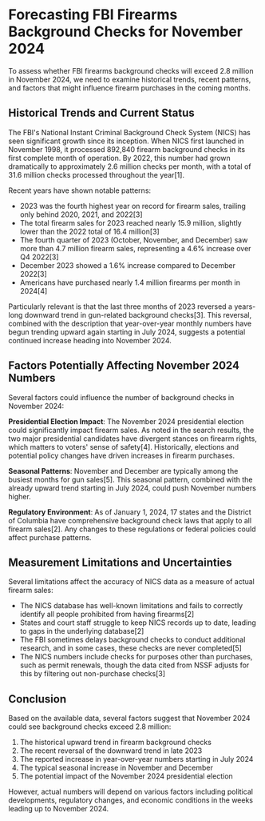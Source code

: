 # Forecasting FBI Firearms Background Checks for November 2024

To assess whether FBI firearms background checks will exceed 2.8 million in November 2024, we need to examine historical trends, recent patterns, and factors that might influence firearm purchases in the coming months.

## Historical Trends and Current Status

The FBI's National Instant Criminal Background Check System (NICS) has seen significant growth since its inception. When NICS first launched in November 1998, it processed 892,840 firearm background checks in its first complete month of operation. By 2022, this number had grown dramatically to approximately 2.6 million checks per month, with a total of 31.6 million checks processed throughout the year[1].

Recent years have shown notable patterns:

- 2023 was the fourth highest year on record for firearm sales, trailing only behind 2020, 2021, and 2022[3]
- The total firearm sales for 2023 reached nearly 15.9 million, slightly lower than the 2022 total of 16.4 million[3]
- The fourth quarter of 2023 (October, November, and December) saw more than 4.7 million firearm sales, representing a 4.6% increase over Q4 2022[3]
- December 2023 showed a 1.6% increase compared to December 2022[3]
- Americans have purchased nearly 1.4 million firearms per month in 2024[4]

Particularly relevant is that the last three months of 2023 reversed a years-long downward trend in gun-related background checks[3]. This reversal, combined with the description that year-over-year monthly numbers have begun trending upward again starting in July 2024, suggests a potential continued increase heading into November 2024.

## Factors Potentially Affecting November 2024 Numbers

Several factors could influence the number of background checks in November 2024:

**Presidential Election Impact**: The November 2024 presidential election could significantly impact firearm sales. As noted in the search results, the two major presidential candidates have divergent stances on firearm rights, which matters to voters' sense of safety[4]. Historically, elections and potential policy changes have driven increases in firearm purchases.

**Seasonal Patterns**: November and December are typically among the busiest months for gun sales[5]. This seasonal pattern, combined with the already upward trend starting in July 2024, could push November numbers higher.

**Regulatory Environment**: As of January 1, 2024, 17 states and the District of Columbia have comprehensive background check laws that apply to all firearm sales[2]. Any changes to these regulations or federal policies could affect purchase patterns.

## Measurement Limitations and Uncertainties

Several limitations affect the accuracy of NICS data as a measure of actual firearm sales:

- The NICS database has well-known limitations and fails to correctly identify all people prohibited from having firearms[2]
- States and court staff struggle to keep NICS records up to date, leading to gaps in the underlying database[2]
- The FBI sometimes delays background checks to conduct additional research, and in some cases, these checks are never completed[5]
- The NICS numbers include checks for purposes other than purchases, such as permit renewals, though the data cited from NSSF adjusts for this by filtering out non-purchase checks[3]

## Conclusion

Based on the available data, several factors suggest that November 2024 could see background checks exceed 2.8 million:

1. The historical upward trend in firearm background checks
2. The recent reversal of the downward trend in late 2023
3. The reported increase in year-over-year numbers starting in July 2024
4. The typical seasonal increase in November and December
5. The potential impact of the November 2024 presidential election

However, actual numbers will depend on various factors including political developments, regulatory changes, and economic conditions in the weeks leading up to November 2024.